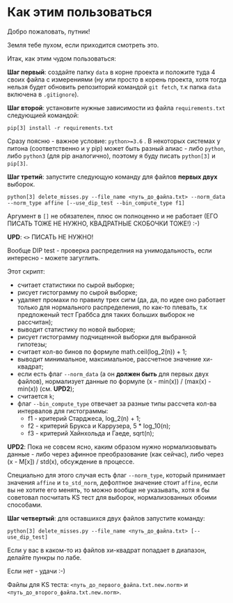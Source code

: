 # Как этим пользоваться

Добро пожаловать, путник!

Земля тебе пухом, если приходится смотреть это. 

Итак, как этим чудом пользоваться:

**Шаг первый**: создайте папку ```data``` в корне проекта и положите туда 4 своих файла с измерениями (ну или просто в корень проекта, хотя тогда нельзя будет обновить репозиторий командой ```git fetch```, т.к папка ```data``` включена в ```.gitignore```).

**Шаг второй**: установите нужные зависимости из файла ```requirements.txt``` следующией командой:

```pip[3] install -r requirements.txt```

Сразу поясню - важное условие: ```python>=3.6``` . В некоторых системах у питона (соответственно и у pip) может быть разный алиас - либо ```python```, либо ```python3``` (для pip аналогично), поэтому я буду писать ```python[3]``` и  ```pip[3]```.

**Шаг третий**: запустите следующую команду для файлов **первых двух** выборок.

```python[3] delete_misses.py --file_name <путь_до_файла.txt> --norm_data --norm_type affine [--use_dip_test --bin_compute_type f1]```

Аргумент в ```[]``` не обязателен, плюс он полноценно и не работает (ЕГО ПИСАТЬ ТОЖЕ НЕ НУЖНО, КВАДРАТНЫЕ СКОБОЧКИ ТОЖЕ!) :-)

**UPD**: ```<>``` ПИСАТЬ НЕ НУЖНО!

Вообще DIP test - проверка распределния на унимодальность, если интересно - можете загуглить.

Этот скрипт:

* считает статистики по сырой выборке;
* рисует гистограмму по сырой выборке;
* удаляет промахи по правилу трех сигм (да, да, по идее оно работает только для нормального распределения, по как-то плевать, т.к предложеный тест Граббса для таких больших выборок не рассчитан);
* выводит статистику по новой выборке;
* рисует гистограмму подчищенной выборки для выбранной гипотезы;
* считает кол-во бинов по формуле math.ceil(log_2(n)) + 1;
* выводит минимальное, максимальное, рассчетное значение хи-квадрат;
* если есть флаг ```--norm_data``` (а он **должен быть** для первых двух файлов), нормализует данные по формуле (x - min(x)) / (max(x) - min(x)) (см. **UPD2**);
* считается ```k```;
* флаг ```--bin_compute_type``` отвечает за разные типы рассчета кол-ва интервалов для гистограммы:
  * f1 - критерий Старджеса, log_2(n) + 1;
  * f2 - критерий Брукса и Каррузера, 5 * log_10(n);
  * f3 - критерий Хайнхольда и Гаеде, sqrt(n);

**UPD2**: Пока не совсем ясно, каким образом нужно нормализовывать данные - либо через афинное преобразование (как сейчас), либо через (x - M[x]) / std(x), обсуждение в процессе.

Специально для этого случая есть флаг ```--norm_type```, который принимает значения ```affine``` и ```to_std_norm```, дефолтное значение стоит ```affine```, если вы не хотите его менять, то можно вообще не указывать, хотя я бы советовал посчитать KS тест для выборок, нормализованных обоими способами.

**Шаг четвертый**: для оставшихся двух файлов запустите команду:

```python[3] delete_misses.py --file_name <путь_до_файла.txt> [--use_dip_test]```

Если у вас в каком-то из файлов хи-квадрат попадает в диапазон, делайте пункры по лабе.

Если нет - удачи :-)

Файлы для KS теста: ```<путь_до_первого_файла.txt.new.norm>``` и ```<путь_до_второго_файла.txt.new.norm>```.
